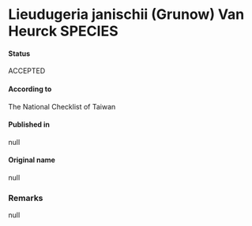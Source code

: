 Lieudugeria janischii (Grunow) Van Heurck SPECIES
=======

#### Status
ACCEPTED

#### According to
The National Checklist of Taiwan

#### Published in
null

#### Original name
null

### Remarks
null